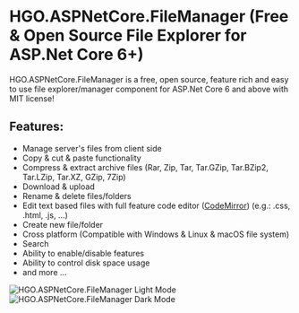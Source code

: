 # HGO.ASPNetCore.FileManager (Free & Open Source File Explorer for ASP.Net Core 6+)
HGO.ASPNetCore.FileManager is a free, open source, feature rich and easy to use file explorer/manager component for ASP.Net Core 6 and above with MIT license!

## Features:
-  Manage server's files from client side
-  Copy & cut & paste functionality
-  Compress & extract archive files (Rar, Zip, Tar, Tar.GZip, Tar.BZip2, Tar.LZip, Tar.XZ, GZip, 7Zip)
-  Download & upload
-  Rename & delete files/folders
-  Edit text based files with full feature code editor ([CodeMirror](https://codemirror.net/)) (e.g.: .css, .html, .js, ...)
-  Create new file/folder
-  Cross platform (Compatible with Windows & Linux & macOS file system)
-  Search
-  Ability to enable/disable features
-  Ability to control disk space usage
-  and more ...

![HGO.ASPNetCore.FileManager Light Mode](https://i.imgur.com/TUpxpzH.png "HGO.ASPNetCore.FileManager Light Mode")
![HGO.ASPNetCore.FileManager Dark Mode](https://i.imgur.com/S1VmJ1L.png "HGO.ASPNetCore.FileManager Dark Mode")